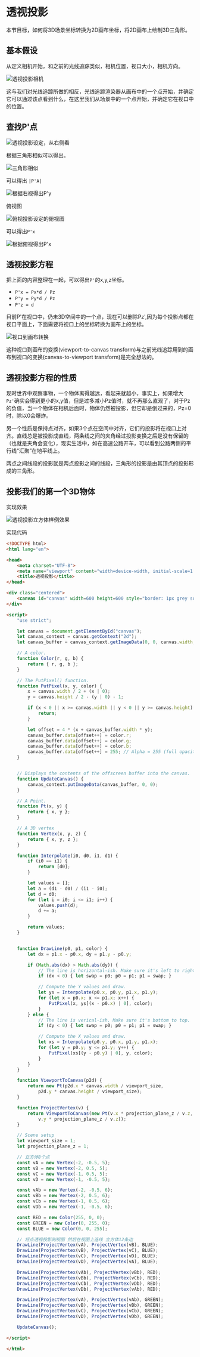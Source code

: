 # 透视投影

本节目标，如何将3D场景坐标转换为2D画布坐标，将2D画布上绘制3D三角形。

## 基本假设

从定义相机开始，和之前的光线追踪类似，相机位置，视口大小，相机方向。

![透视投影相机](../.gitbook/assets/chapter-14image59.png)

这与我们对光线追踪所做的相反，光线追踪渲染器从画布中的一个点开始，并确定它可以通过该点看到什么，在这里我们从场景中的一个点开始，并确定它在视口中的位置。

## 查找P'点

![透视投影设定，从右侧看](../.gitbook/assets/chapter-14image62.png)

根据三角形相似可以得出。

![三角形相似](../.gitbook/assets/chapter-14image32.jpg)

可以得出 `|P'A|`

![根据右视得出P'y](../.gitbook/assets/chapter-14image38.jpg)

俯视图

![俯视投影设定的俯视图](../.gitbook/assets/chapter-14image63.png)

可以得出`P'x`

![根据俯视得出P'x](../.gitbook/assets/chapter-14image42.jpg)

## 透视投影方程

把上面的内容整理在一起，可以得出`P'`的x,y,z坐标。

* `P'x = Px*d / Pz`
* `P'y = Py*d / Pz`
* `P'z = d`

目前P'在视口中，仍未3D空间中的一个点，现在可以删除Pz',因为每个投影点都在视口平面上，下面需要将视口上的坐标转换为画布上的坐标。

![视口到画布转换](../.gitbook/assets/vfdivfd23_cdc32_ff.png)

这种视口到画布的变换(viewport-to-canvas transform)与之前光线追踪用到的画布到视口的变换(canvas-to-viewport transform)是完全想法的。

## 透视投影方程的性质

现时世界中观察事物，一个物体离得越远，看起来就越小，事实上，如果增大`Pz'`确实会得到更小的x,y值，但是过多减小Pz值时，就不再那么直观了，对于Pz的负值，当一个物体在相机后面时，物体仍然被投影，但它却是倒过来的，Pz=0时，除以0会爆炸。

另一个性质是保持点对齐，如果3个点在空间中对齐，它们的投影将在视口上对齐。直线总是被投影成直线，两条线之间的夹角经过投影变换之后是没有保留的（也就是夹角会变化），现实生活中，如在高速公路开车，可以看到公路两侧的平行线“汇聚”在地平线上。

两点之间线段的投影就是两点投影之间的线段，三角形的投影是由其顶点的投影形成的三角形。

## 投影我们的第一个3D物体

实现效果

![透视投影立方体样例效果](../.gitbook/assets/hvdfuivh238e923bfivb9843ry8920ur.png)

实现代码

```html
<!DOCTYPE html>
<html lang="en">

<head>
    <meta charset="UTF-8">
    <meta name="viewport" content="width=device-width, initial-scale=1.0">
    <title>透视投影</title>
</head>

<div class="centered">
    <canvas id="canvas" width=600 height=600 style="border: 1px grey solid"></canvas>
</div>

<script>
    "use strict";

    let canvas = document.getElementById("canvas");
    let canvas_context = canvas.getContext("2d");
    let canvas_buffer = canvas_context.getImageData(0, 0, canvas.width, canvas.height);

    // A color.
    function Color(r, g, b) {
        return { r, g, b };
    }

    // The PutPixel() function.
    function PutPixel(x, y, color) {
        x = canvas.width / 2 + (x | 0);
        y = canvas.height / 2 - (y | 0) - 1;

        if (x < 0 || x >= canvas.width || y < 0 || y >= canvas.height) {
            return;
        }

        let offset = 4 * (x + canvas_buffer.width * y);
        canvas_buffer.data[offset++] = color.r;
        canvas_buffer.data[offset++] = color.g;
        canvas_buffer.data[offset++] = color.b;
        canvas_buffer.data[offset++] = 255; // Alpha = 255 (full opacity)
    }


    // Displays the contents of the offscreen buffer into the canvas.
    function UpdateCanvas() {
        canvas_context.putImageData(canvas_buffer, 0, 0);
    }

    // A Point.
    function Pt(x, y) {
        return { x, y };
    }

    // A 3D vertex
    function Vertex(x, y, z) {
        return { x, y, z };
    }

    function Interpolate(i0, d0, i1, d1) {
        if (i0 == i1) {
            return [d0];
        }

        let values = [];
        let a = (d1 - d0) / (i1 - i0);
        let d = d0;
        for (let i = i0; i <= i1; i++) {
            values.push(d);
            d += a;
        }

        return values;
    }


    function DrawLine(p0, p1, color) {
        let dx = p1.x - p0.x, dy = p1.y - p0.y;

        if (Math.abs(dx) > Math.abs(dy)) {
            // The line is horizontal-ish. Make sure it's left to right.
            if (dx < 0) { let swap = p0; p0 = p1; p1 = swap; }

            // Compute the Y values and draw.
            let ys = Interpolate(p0.x, p0.y, p1.x, p1.y);
            for (let x = p0.x; x <= p1.x; x++) {
                PutPixel(x, ys[(x - p0.x) | 0], color);
            }
        } else {
            // The line is verical-ish. Make sure it's bottom to top.
            if (dy < 0) { let swap = p0; p0 = p1; p1 = swap; }

            // Compute the X values and draw.
            let xs = Interpolate(p0.y, p0.x, p1.y, p1.x);
            for (let y = p0.y; y <= p1.y; y++) {
                PutPixel(xs[(y - p0.y) | 0], y, color);
            }
        }
    }

    function ViewportToCanvas(p2d) {
        return new Pt(p2d.x * canvas.width / viewport_size,
            p2d.y * canvas.height / viewport_size);
    }

    function ProjectVertex(v) {
        return ViewportToCanvas(new Pt(v.x * projection_plane_z / v.z,
            v.y * projection_plane_z / v.z));
    }

    // Scene setup
    let viewport_size = 1;
    let projection_plane_z = 1;

    // 立方体8个点
    const vA = new Vertex(-2, -0.5, 5);
    const vB = new Vertex(-2, 0.5, 5);
    const vC = new Vertex(-1, 0.5, 5);
    const vD = new Vertex(-1, -0.5, 5);

    const vAb = new Vertex(-2, -0.5, 6);
    const vBb = new Vertex(-2, 0.5, 6);
    const vCb = new Vertex(-1, 0.5, 6);
    const vDb = new Vertex(-1, -0.5, 6);

    const RED = new Color(255, 0, 0);
    const GREEN = new Color(0, 255, 0);
    const BLUE = new Color(0, 0, 255);

    // 将点透视投影到视图 然后在视图上连线 立方体12条边
    DrawLine(ProjectVertex(vA), ProjectVertex(vB), BLUE);
    DrawLine(ProjectVertex(vB), ProjectVertex(vC), BLUE);
    DrawLine(ProjectVertex(vC), ProjectVertex(vD), BLUE);
    DrawLine(ProjectVertex(vD), ProjectVertex(vA), BLUE);

    DrawLine(ProjectVertex(vAb), ProjectVertex(vBb), RED);
    DrawLine(ProjectVertex(vBb), ProjectVertex(vCb), RED);
    DrawLine(ProjectVertex(vCb), ProjectVertex(vDb), RED);
    DrawLine(ProjectVertex(vDb), ProjectVertex(vAb), RED);

    DrawLine(ProjectVertex(vA), ProjectVertex(vAb), GREEN);
    DrawLine(ProjectVertex(vB), ProjectVertex(vBb), GREEN);
    DrawLine(ProjectVertex(vC), ProjectVertex(vCb), GREEN);
    DrawLine(ProjectVertex(vD), ProjectVertex(vDb), GREEN);

    UpdateCanvas();

</script>

</html>
```
